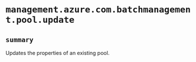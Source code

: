 # `management.azure.com.batchmanagement.pool.update`

## `summary`
Updates the properties of an existing pool.


